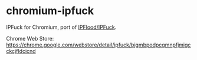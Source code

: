 # chromium-ipfuck
IPFuck for Chromium, port of [IPFlood/IPFuck](http://ipflood.paulds.fr/).

Chrome Web Store: <https://chrome.google.com/webstore/detail/ipfuck/bjgmbpodpcgmnpfjmigcckcjfldcicnd>
